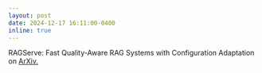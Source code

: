 ```yaml
---
layout: post
date: 2024-12-17 16:11:00-0400
inline: true
---
```


RAGServe: Fast Quality-Aware RAG Systems with Configuration Adaptation
on <a href="https://arxiv.org/abs/2410.06112v1"> ArXiv. </a>